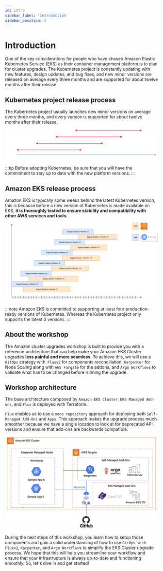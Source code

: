 ```yaml
---
id: intro
sidebar_label: 'Introduction'
sidebar_position: 0
---
```


# Introduction

One of the key considerations for people who have chosen Amazon Elastic Kubernetes Service (EKS) as their container management platform is to plan for cluster upgrades. The Kubernetes project is constantly updating with new features, design updates, and bug fixes, and new minor versions are released on average every three months and are supported for about twelve months after their release.

## Kubernetes project release process

The Kubernetes project usually launches new minor versions on average every three months, and every version is supported for about twelve months after their release.


![Kubernetes version release](../static/img/kubernetes-release-diagram.png)

:::tip
Before adopting Kubernetes, be sure that you will have the commitment to stay up to date with the new platform versions.
:::

## Amazon EKS release process

Amazon EKS is typically some weeks behind the latest Kubernetes version, this is because before a new version of Kubernetes is made available on EKS, **it is thoroughly tested to ensure stability and compatibility with other AWS services and tools.**

![Kubernetes version release](../static/img/EKS-Upgrades-EKS-Release.png)

:::note
Amazon EKS is committed to supporting at least four production-ready versions of Kubernetes. Whereas the Kubernetes project only supports the latest 3 versions.
:::

## About the workshop

The Amazon cluster upgrades workshop is built to provide you with a reference architecture that can help make your Amazon EKS Cluster upgrades **less painful and more seamless**. To achieve this, we will use a `GitOps` strategy with` Fluxv2` for components reconciliation, `Karpenter` for Node Scaling along with `AWS Fargate` for the addons, and `Argo Workflows` to validate what has to be changed before running the upgrade.


## Workshop architecture

The base architecture composed by `Amazon EKS Cluster`, `EKS Managed Add-ons`, and `Flux` is deployed with Terraform.

`Flux` enables us to use a `mono repository` approach for deploying both `Self-Managed Add-Ons` and `Apps`. 
This approach makes the upgrade process much smoother because we have a single location to look at for deprecated API versions and ensure that add-ons are backwards compatible.

![EKS Architecture](../static/img/eks-upgrades-architecture.png)

During the next steps of this workshop, you learn how to setup those components and gain a solid understanding of how to use `GitOps with Fluxv2`, `Karpenter`, and `Argo Workflows` to simplify the EKS Cluster upgrade process. We hope that this will help you streamline your workflow and ensure that your infrastructure is always up-to-date and functioning smoothly. So, let's dive in and get started!

